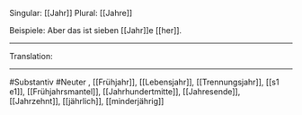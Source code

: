 Singular: [[Jahr]]
Plural: [[Jahre]]


Beispiele:
Aber das ist sieben [[Jahr]]e [[her]].

---
Translation:


---

#Substantiv #Neuter 
, [[Frühjahr]], [[Lebensjahr]], [[Trennungsjahr]], [[s1 e1]], [[Frühjahrsmantel]], [[Jahrhundertmitte]], [[Jahresende]], [[Jahrzehnt]], [[jährlich]], [[minderjährig]]
